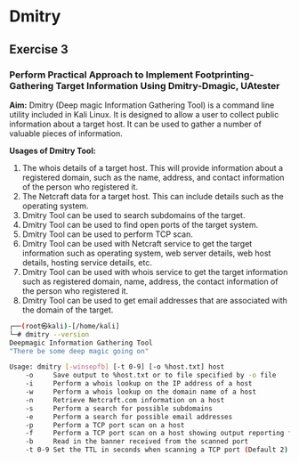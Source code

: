 # Dmitry
## Exercise 3

### Perform Practical Approach to Implement Footprinting-Gathering Target Information Using Dmitry-Dmagic, UAtester

**Aim:**
Dmitry (Deep magic Information Gathering Tool) is a command line utility included in Kali Linux. It is designed to allow a user to collect public information about a target host. It can be used to gather a number of valuable pieces of information.

**Usages of Dmitry Tool:**
1. The whois details of a target host. This will provide information about a registered domain, such as the name, address, and contact information of the person who registered it.
2. The Netcraft data for a target host. This can include details such as the operating system.
3. Dmitry Tool can be used to search subdomains of the target.
4. Dmitry Tool can be used to find open ports of the target system.
5. Dmitry Tool can be used to perform TCP scan.
6. Dmitry Tool can be used with Netcraft service to get the target information such as operating system, web server details, web host details, hosting service details, etc.
7. Dmitry Tool can be used with whois service to get the target information such as registered domain, name, address, the contact information of the person who registered it.
8. Dmitry Tool can be used to get email addresses that are associated with the domain of the target.

```bash
┌──(root㉿kali)-[/home/kali]
└─# dmitry --version
Deepmagic Information Gathering Tool
"There be some deep magic going on"

Usage: dmitry [-winsepfb] [-t 0-9] [-o %host.txt] host
    -o     Save output to %host.txt or to file specified by -o file
    -i     Perform a whois lookup on the IP address of a host
    -w     Perform a whois lookup on the domain name of a host
    -n     Retrieve Netcraft.com information on a host
    -s     Perform a search for possible subdomains
    -e     Perform a search for possible email addresses
    -p     Perform a TCP port scan on a host
    -f     Perform a TCP port scan on a host showing output reporting filtered ports
    -b     Read in the banner received from the scanned port
    -t 0-9 Set the TTL in seconds when scanning a TCP port (Default 2)
```
